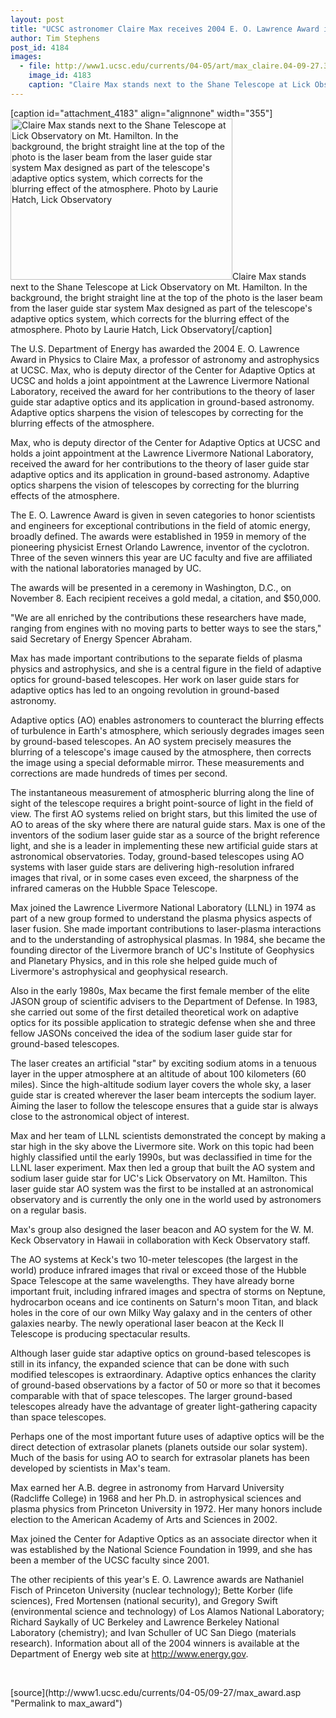 ```yaml
---
layout: post
title: "UCSC astronomer Claire Max receives 2004 E. O. Lawrence Award in Physics"
author: Tim Stephens
post_id: 4184
images:
  - file: http://www1.ucsc.edu/currents/04-05/art/max_claire.04-09-27.355.jpg
    image_id: 4183
    caption: "Claire Max stands next to the Shane Telescope at Lick Observatory on Mt. Hamilton. In the background, the bright straight line at the top of the photo is the laser beam from the laser guide star system Max designed as part of the telescope's adaptive optics system, which corrects for the blurring effect of the atmosphere. Photo by Laurie Hatch, Lick Observatory"
---
```


[caption id="attachment_4183" align="alignnone" width="355"]<a href="http://localhost/mysite/wp-content/uploads/2004/09/max_claire.04-09-27.355.jpg"><img class="size-full wp-image-4183" src="http://localhost/mysite/wp-content/uploads/2004/09/max_claire.04-09-27.355.jpg" alt="Claire Max stands next to the Shane Telescope at Lick Observatory on Mt. Hamilton. In the background, the bright straight line at the top of the photo is the laser beam from the laser guide star system Max designed as part of the telescope's adaptive optics system, which corrects for the blurring effect of the atmosphere. Photo by Laurie Hatch, Lick Observatory" width="355" height="258" /></a>Claire Max stands next to the Shane Telescope at Lick Observatory on Mt. Hamilton. In the background, the bright straight line at the top of the photo is the laser beam from the laser guide star system Max designed as part of the telescope's adaptive optics system, which corrects for the blurring effect of the atmosphere. Photo by Laurie Hatch, Lick Observatory[/caption]
<a name="content" id="content"></a>
<p>
  The U.S. Department of Energy has awarded the 2004 E. O. Lawrence Award in Physics to Claire Max, a professor of astronomy and astrophysics at UCSC. Max, who is deputy director of the Center for Adaptive Optics at UCSC and holds a joint appointment at the Lawrence Livermore National Laboratory, received the award for her contributions to the theory of laser guide star adaptive optics and its application in ground-based astronomy. Adaptive optics sharpens the vision of telescopes by correcting for the blurring effects of the atmosphere.
</p>
<p>
  Max, who is deputy director of the Center for Adaptive Optics at UCSC and holds a joint appointment at the Lawrence Livermore National Laboratory, received the award for her contributions to the theory of laser guide star adaptive optics and its application in ground-based astronomy. Adaptive optics sharpens the vision of telescopes by correcting for the blurring effects of the atmosphere.
</p>
<p>
  The E. O. Lawrence Award is given in seven categories to honor scientists and engineers for exceptional contributions in the field of atomic energy, broadly defined. The awards were established in 1959 in memory of the pioneering physicist Ernest Orlando Lawrence, inventor of the cyclotron. Three of the seven winners this year are UC faculty and five are affiliated with the national laboratories managed by UC.
</p>
<p>
  The awards will be presented in a ceremony in Washington, D.C., on November 8. Each recipient receives a gold medal, a citation, and $50,000.
</p>
<p>
  "We are all enriched by the contributions these researchers have made, ranging from engines with no moving parts to better ways to see the stars," said Secretary of Energy Spencer Abraham.
</p>
<p>
  Max has made important contributions to the separate fields of plasma physics and astrophysics, and she is a central figure in the field of adaptive optics for ground-based telescopes. Her work on laser guide stars for adaptive optics has led to an ongoing revolution in ground-based astronomy.
</p>
<p>
  Adaptive optics (AO) enables astronomers to counteract the blurring effects of turbulence in Earth's atmosphere, which seriously degrades images seen by ground-based telescopes. An AO system precisely measures the blurring of a telescope's image caused by the atmosphere, then corrects the image using a special deformable mirror. These measurements and corrections are made hundreds of times per second.
</p>
<p>
  The instantaneous measurement of atmospheric blurring along the line of sight of the telescope requires a bright point-source of light in the field of view. The first AO systems relied on bright stars, but this limited the use of AO to areas of the sky where there are natural guide stars. Max is one of the inventors of the sodium laser guide star as a source of the bright reference light, and she is a leader in implementing these new artificial guide stars at astronomical observatories. Today, ground-based telescopes using AO systems with laser guide stars are delivering high-resolution infrared images that rival, or in some cases even exceed, the sharpness of the infrared cameras on the Hubble Space Telescope.
</p>
<p>
  Max joined the Lawrence Livermore National Laboratory (LLNL) in 1974 as part of a new group formed to understand the plasma physics aspects of laser fusion. She made important contributions to laser-plasma interactions and to the understanding of astrophysical plasmas. In 1984, she became the founding director of the Livermore branch of UC's Institute of Geophysics and Planetary Physics, and in this role she helped guide much of Livermore's astrophysical and geophysical research.
</p>
<p>
  Also in the early 1980s, Max became the first female member of the elite JASON group of scientific advisers to the Department of Defense. In 1983, she carried out some of the first detailed theoretical work on adaptive optics for its possible application to strategic defense when she and three fellow JASONs conceived the idea of the sodium laser guide star for ground-based telescopes.
</p>
<p>
  The laser creates an artificial "star" by exciting sodium atoms in a tenuous layer in the upper atmosphere at an altitude of about 100 kilometers (60 miles). Since the high-altitude sodium layer covers the whole sky, a laser guide star is created wherever the laser beam intercepts the sodium layer. Aiming the laser to follow the telescope ensures that a guide star is always close to the astronomical object of interest.
</p>
<p>
  Max and her team of LLNL scientists demonstrated the concept by making a star high in the sky above the Livermore site. Work on this topic had been highly classified until the early 1990s, but was declassified in time for the LLNL laser experiment. Max then led a group that built the AO system and sodium laser guide star for UC's Lick Observatory on Mt. Hamilton. This laser guide star AO system was the first to be installed at an astronomical observatory and is currently the only one in the world used by astronomers on a regular basis.
</p>
<p>
  Max's group also designed the laser beacon and AO system for the W. M. Keck Observatory in Hawaii in collaboration with Keck Observatory staff.
</p>
<p>
  The AO systems at Keck's two 10-meter telescopes (the largest in the world) produce infrared images that rival or exceed those of the Hubble Space Telescope at the same wavelengths. They have already borne important fruit, including infrared images and spectra of storms on Neptune, hydrocarbon oceans and ice continents on Saturn's moon Titan, and black holes in the core of our own Milky Way galaxy and in the centers of other galaxies nearby. The newly operational laser beacon at the Keck II Telescope is producing spectacular results.
</p>
<p>
  Although laser guide star adaptive optics on ground-based telescopes is still in its infancy, the expanded science that can be done with such modified telescopes is extraordinary. Adaptive optics enhances the clarity of ground-based observations by a factor of 50 or more so that it becomes comparable with that of space telescopes. The larger ground-based telescopes already have the advantage of greater light-gathering capacity than space telescopes.
</p>
<p>
  Perhaps one of the most important future uses of adaptive optics will be the direct detection of extrasolar planets (planets outside our solar system). Much of the basis for using AO to search for extrasolar planets has been developed by scientists in Max's team.
</p>
<p>
  Max earned her A.B. degree in astronomy from Harvard University (Radcliffe College) in 1968 and her Ph.D. in astrophysical sciences and plasma physics from Princeton University in 1972. Her many honors include election to the American Academy of Arts and Sciences in 2002.
</p>
<p>
  Max joined the Center for Adaptive Optics as an associate director when it was established by the National Science Foundation in 1999, and she has been a member of the UCSC faculty since 2001.
</p>
<p>
  The other recipients of this year's E. O. Lawrence awards are Nathaniel Fisch of Princeton University (nuclear technology); Bette Korber (life sciences), Fred Mortensen (national security), and Gregory Swift (environmental science and technology) of Los Alamos National Laboratory; Richard Saykally of UC Berkeley and Lawrence Berkeley National Laboratory (chemistry); and Ivan Schuller of UC San Diego (materials research). Information about all of the 2004 winners is available at the Department of Energy web site at <a href="http://www.energy.gov">http://www.energy.gov</a>.
</p><br>
<form>

</form>
<p>

</p>
[source](http://www1.ucsc.edu/currents/04-05/09-27/max_award.asp "Permalink to max_award")
